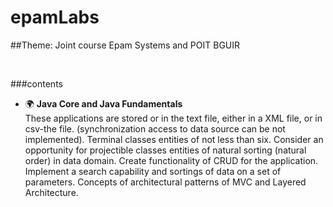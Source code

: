 # epamLabs

##Theme: 
Joint course Epam Systems and POIT BGUIR

<br> 

###contents

* :earth_africa: __Java Core and Java Fundamentals__  
 These applications are stored or in the text file, either in a XML file, or in csv-the file. (synchronization 
access to data source can be not implemented).
 Terminal classes entities of not less than six. Consider an opportunity for projectible classes entities of natural sorting (natural order) in data domain. 
 Create functionality of CRUD for the application.
 Implement a search capability and sortings of data on a set of parameters.
 Concepts of architectural patterns of MVC and Layered Architecture. 
